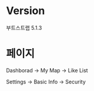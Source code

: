 # Version

부트스트랩 5.1.3


# 페이지

Dashborad -> My Map
          -> Like List

Settings  -> Basic Info
          -> Security